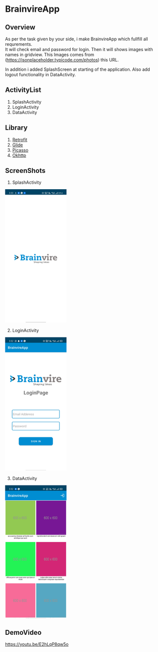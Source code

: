 # BrainvireApp

## Overview

As per the task given by your side, i make BrainvireApp which fullfill all requrements.  
It will check email and password for login. Then it will shows images with names in gridview. This Images comes from (https://jsonplaceholder.typicode.com/photos) this URL.

In addition i added SplashScreen at starting of the application.
Also add logout functionality in DataActivity.

## ActivityList

1) SplashActivity
2) LoginActivity
3) DataActivity

## Library

1) [Retrofit](https://github.com/square/retrofit)
2) [Glide](https://github.com/bumptech/glide)
3) [Picasso](https://github.com/square/picasso)
4) [Okhttp](https://github.com/square/okhttp)

## ScreenShots

1) SplashActivity
<img src="https://github.com/meetpatelrmk/BrainvireApp/blob/master/splash.jpg" width="200">

2) LoginActivity
<img src="https://github.com/meetpatelrmk/BrainvireApp/blob/master/login.jpg" width="200">

3) DataActivity
<img src="https://github.com/meetpatelrmk/BrainvireApp/blob/master/data.jpg" width="200">

## DemoVideo

https://youtu.be/E2hLqP8qw5o
